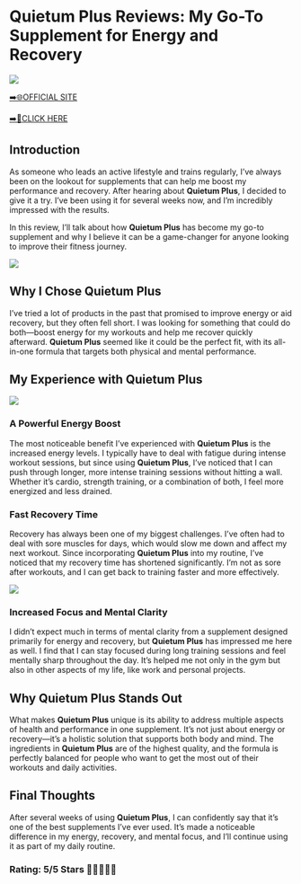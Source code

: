# **Quietum Plus Reviews**: My Go-To Supplement for Energy and Recovery

[![](https://static.vecteezy.com/system/resources/thumbnails/019/896/014/small/buy-now-gradient-button-with-cart-symbol-buy-now-illustration-png.png)](https://edetoop.top/lander/sugarpreland-1/quiepl.html) 

[➡️🌐OFFICIAL SITE](https://edetoop.top/lander/sugarpreland-1/quiepl.html) 

[➡️🔗CLICK HERE](https://edetoop.top/lander/sugarpreland-1/quiepl.html) 


## Introduction

As someone who leads an active lifestyle and trains regularly, I’ve always been on the lookout for supplements that can help me boost my performance and recovery. After hearing about **Quietum Plus**, I decided to give it a try. I’ve been using it for several weeks now, and I’m incredibly impressed with the results.

In this review, I’ll talk about how **Quietum Plus** has become my go-to supplement and why I believe it can be a game-changer for anyone looking to improve their fitness journey.

[![](https://wallpapers.com/images/hd/red-order-now-button-udg4jcj4arvn8b0n-2.png)](https://edetoop.top/lander/sugarpreland-1/quiepl.html)  

## Why I Chose **Quietum Plus**

I’ve tried a lot of products in the past that promised to improve energy or aid recovery, but they often fell short. I was looking for something that could do both—boost energy for my workouts and help me recover quickly afterward. **Quietum Plus** seemed like it could be the perfect fit, with its all-in-one formula that targets both physical and mental performance.

## My Experience with **Quietum Plus**

[![](https://static.vecteezy.com/system/resources/thumbnails/019/896/014/small/buy-now-gradient-button-with-cart-symbol-buy-now-illustration-png.png)](https://edetoop.top/lander/sugarpreland-1/quiepl.html)

### A Powerful Energy Boost

The most noticeable benefit I’ve experienced with **Quietum Plus** is the increased energy levels. I typically have to deal with fatigue during intense workout sessions, but since using **Quietum Plus**, I’ve noticed that I can push through longer, more intense training sessions without hitting a wall. Whether it’s cardio, strength training, or a combination of both, I feel more energized and less drained.

### Fast Recovery Time

Recovery has always been one of my biggest challenges. I’ve often had to deal with sore muscles for days, which would slow me down and affect my next workout. Since incorporating **Quietum Plus** into my routine, I’ve noticed that my recovery time has shortened significantly. I’m not as sore after workouts, and I can get back to training faster and more effectively.

[![](https://wallpapers.com/images/hd/red-order-now-button-udg4jcj4arvn8b0n-2.png)](https://edetoop.top/lander/sugarpreland-1/quiepl.html)  

### Increased Focus and Mental Clarity

I didn’t expect much in terms of mental clarity from a supplement designed primarily for energy and recovery, but **Quietum Plus** has impressed me here as well. I find that I can stay focused during long training sessions and feel mentally sharp throughout the day. It’s helped me not only in the gym but also in other aspects of my life, like work and personal projects.

## Why **Quietum Plus** Stands Out

What makes **Quietum Plus** unique is its ability to address multiple aspects of health and performance in one supplement. It’s not just about energy or recovery—it’s a holistic solution that supports both body and mind. The ingredients in **Quietum Plus** are of the highest quality, and the formula is perfectly balanced for people who want to get the most out of their workouts and daily activities.

## Final Thoughts

After several weeks of using **Quietum Plus**, I can confidently say that it’s one of the best supplements I’ve ever used. It’s made a noticeable difference in my energy, recovery, and mental focus, and I’ll continue using it as part of my daily routine.

### Rating: 5/5 Stars 🌟🌟🌟🌟🌟
